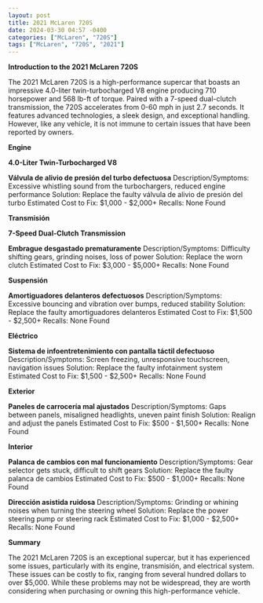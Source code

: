 ```yaml
---
layout: post
title: 2021 McLaren 720S
date: 2024-03-30 04:57 -0400
categories: ["McLaren", "720S"]
tags: ["McLaren", "720S", "2021"]
---
```

**Introduction to the 2021 McLaren 720S**

The 2021 McLaren 720S is a high-performance supercar that boasts an impressive 4.0-liter twin-turbocharged V8 engine producing 710 horsepower and 568 lb-ft of torque. Paired with a 7-speed dual-clutch transmission, the 720S accelerates from 0-60 mph in just 2.7 seconds. It features advanced technologies, a sleek design, and exceptional handling. However, like any vehicle, it is not immune to certain issues that have been reported by owners.

**Engine**

**4.0-Liter Twin-Turbocharged V8**

**Válvula de alivio de presión del turbo defectuosa**
Description/Symptoms: Excessive whistling sound from the turbochargers, reduced engine performance
Solution: Replace the faulty válvula de alivio de presión del turbo
Estimated Cost to Fix: $1,000 - $2,000+
Recalls: None Found

**Transmisión**

**7-Speed Dual-Clutch Transmission**

**Embrague desgastado prematuramente**
Description/Symptoms: Difficulty shifting gears, grinding noises, loss of power
Solution: Replace the worn clutch
Estimated Cost to Fix: $3,000 - $5,000+
Recalls: None Found

**Suspensión**

**Amortiguadores delanteros defectuosos**
Description/Symptoms: Excessive bouncing and vibration over bumps, reduced stability
Solution: Replace the faulty amortiguadores delanteros
Estimated Cost to Fix: $1,500 - $2,500+
Recalls: None Found

**Eléctrico**

**Sistema de infoentretenimiento con pantalla táctil defectuoso**
Description/Symptoms: Screen freezing, unresponsive touchscreen, navigation issues
Solution: Replace the faulty infotainment system
Estimated Cost to Fix: $1,500 - $2,500+
Recalls: None Found

**Exterior**

**Paneles de carrocería mal ajustados**
Description/Symptoms: Gaps between panels, misaligned headlights, uneven paint finish
Solution: Realign and adjust the panels
Estimated Cost to Fix: $500 - $1,500+
Recalls: None Found

**Interior**

**Palanca de cambios con mal funcionamiento**
Description/Symptoms: Gear selector gets stuck, difficult to shift gears
Solution: Replace the faulty palanca de cambios
Estimated Cost to Fix: $500 - $1,000+
Recalls: None Found

**Dirección asistida ruidosa**
Description/Symptoms: Grinding or whining noises when turning the steering wheel
Solution: Replace the power steering pump or steering rack
Estimated Cost to Fix: $1,000 - $2,500+
Recalls: None Found

**Summary**

The 2021 McLaren 720S is an exceptional supercar, but it has experienced some issues, particularly with its engine, transmisión, and electrical system. These issues can be costly to fix, ranging from several hundred dollars to over $5,000. While these problems may not be widespread, they are worth considering when purchasing or owning this high-performance vehicle.
